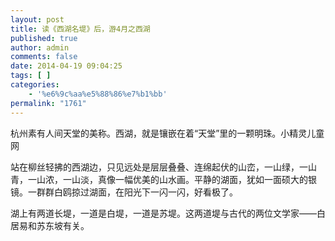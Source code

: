 ```yaml
---
layout: post
title: 读《西湖名堤》后，游4月之西湖
published: true
author: admin
comments: false
date: 2014-04-19 09:04:25
tags: [ ]
categories:
    - '%e6%9c%aa%e5%88%86%e7%b1%bb'
permalink: "1761"
---
```

杭州素有人间天堂的美称。西湖，就是镶嵌在着“天堂”里的一颗明珠。小精灵儿童网

站在柳丝轻拂的西湖边，只见远处是层层叠叠、连绵起伏的山峦，一山绿，一山青，一山浓，一山淡，真像一幅优美的山水画。平静的湖面，犹如一面硕大的银镜。一群群白鸥掠过湖面，在阳光下一闪一闪，好看极了。

湖上有两道长堤，一道是白堤，一道是苏堤。这两道堤与古代的两位文学家——白居易和苏东坡有关。

[][1] [][2] [][3] [][4] [][5] [][6] [][7][][8]

 [1]: http://xujianian.com/jx/wp-content/uploads/2014/04/9c6830760f213949a0a67ff269ee7776.jpg
 [2]: http://xujianian.com/jx/wp-content/uploads/2014/04/46824d6df2f1fb673868a436c5559993.jpg
 [3]: http://xujianian.com/jx/wp-content/uploads/2014/04/bd2ae8f944717369585a6dec1ae402ba.jpg
 [4]: http://xujianian.com/jx/wp-content/uploads/2014/04/4111c3749e74e942b7fcea7336f61123.jpg
 [5]: http://xujianian.com/jx/wp-content/uploads/2014/04/2b6481de92d069150b60f1168d79b81a.jpg
 [6]: http://xujianian.com/jx/wp-content/uploads/2014/04/d7a0e6a1d830666d4c056ad3f46b58b2.jpg
 [7]: http://xujianian.com/jx/wp-content/uploads/2014/04/0eaa174497eaf20b911b87176b5de0e9.jpg
 [8]: http://xujianian.com/jx/wp-content/uploads/2014/04/6bb4c44ba9ee5868f68292986bed9fbf.jpg